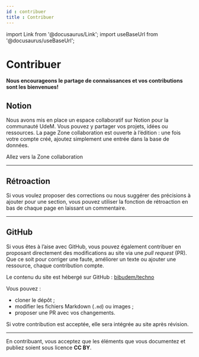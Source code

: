 ```yaml
---
id : contribuer
title : Contribuer
---
```


import Link from '@docusaurus/Link';
import useBaseUrl from '@docusaurus/useBaseUrl';

# Contribuer

**Nous encourageons le partage de connaissances et vos contributions sont les bienvenues!** 

## Notion

Nous avons mis en place un espace collaboratif sur Notion pour la communauté UdeM. Vous pouvez y partager vos projets, idées ou ressources. La page Zone collaboration est ouverte à l’édition : une fois votre compte créé, ajoutez simplement une entrée dans la base de données.

<Link to="#" className="button button--primary">
  Allez vers la Zone collaboration
</Link>

---

## Rétroaction 

Si vous voulez proposer des corrections ou nous suggérer des précisions à ajouter pour une section, vous pouvez utiliser la fonction de rétroaction en bas de chaque page en laissant un commentaire.

---

## GitHub

Si vous êtes à l’aise avec GitHub, vous pouvez également contribuer en proposant directement des modifications au site via une *pull request* (PR). Que ce soit pour corriger une faute, améliorer un texte ou ajouter une ressource, chaque contribution compte.

Le contenu du site est hébergé sur GitHub : [bibudem/techno](https://github.com/bibudem/techno)

Vous pouvez :

- cloner le dépôt ;
- modifier les fichiers Markdown (`.md`) ou images ;
- proposer une PR avec vos changements.

Si votre contribution est acceptée, elle sera intégrée au site après révision.

---

En contribuant, vous acceptez que les éléments que vous documentez et publiez soient sous licence **CC BY**. 
